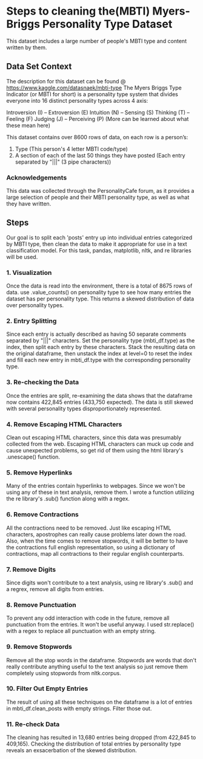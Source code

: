 # Steps to cleaning the(MBTI) Myers-Briggs Personality Type Dataset
This dataset includes a large number of people's MBTI type and content written by them.

## Data Set Context
The description for this dataset can be found @ <https://www.kaggle.com/datasnaek/mbti-type>
The Myers Briggs Type Indicator (or MBTI for short) is a personality type system that divides everyone into 16 distinct personality types across 4 axis:

Introversion (I) – Extroversion (E)
Intuition (N) – Sensing (S)
Thinking (T) – Feeling (F)
Judging (J) – Perceiving (P)
(More can be learned about what these mean here)

This dataset contains over 8600 rows of data, on each row is a person’s:

1. Type (This person's 4 letter MBTI code/type)
2. A section of each of the last 50 things they have posted (Each entry separated by "|||" (3 pipe characters))

### Acknowledgements

This data was collected through the PersonalityCafe forum, as it provides a large selection of people and their MBTI personality type, as well as what they have written.

## Steps
Our goal is to split each 'posts' entry up into individual entries categorized by MBTI type, then clean the data to make it appropriate for use in a text classification model. For this task, pandas, matplotlib, nltk, and re libraries will be used.
### 1. Visualization
Once the data is read into the environment, there is a total of 8675 rows of data. use .value_counts() on personality type to see how many entries the dataset has per personality type. This returns a skewed distribution of data over personality types. 
### 2. Entry Splitting
Since each entry is actually described as having 50 separate comments separated by "|||" characters. Set the personality type (mbti_df.type) as the index, then split each entry by these characters. Stack the resulting data on the original dataframe, then unstack the index at level=0 to reset the index and fill each new entry in mbti_df.type with the corresponding personality type.
### 3. Re-checking the Data
Once the entries are split, re-examining the data shows that the dataframe now contains 422,845 entries (433,750 expected). The data is still skewed with several personality types disproportionately represented. 
### 4. Remove Escaping HTML Characters
Clean out escaping HTML characters, since this data was presumably collected from the web. Escaping HTML characters can muck up code and cause unexpected problems, so get rid of them using the html library's .unescape() function. 
### 5. Remove Hyperlinks
Many of the entries contain hyperlinks to webpages. Since we won't be using any of these in text analysis, remove them. I wrote a function utilizing the re library's .sub() function along with a regex. 
### 6. Remove Contractions
All the contractions need to be removed. Just like escaping HTML characters, apostrophes  can really cause problems later down the road. Also, when the time comes to remove stopwords, it will be better to have the contractions full english representation,  so using a dictionary of contractions, map all contractions to their regular english counterparts.
### 7. Remove Digits
Since digits won't contribute to a text analysis, using re library's .sub() and a regrex, remove all digits from entries.
### 8. Remove Punctuation
To prevent any odd interaction with code in the future, remove all punctuation from the entries. It won't be useful anyway. I used str.replace() with a regex to replace all punctuation with an empty string. 
### 9. Remove Stopwords
Remove all the stop words in the dataframe. Stopwords are words that don't really contribute anything useful to the text analysis so  just remove them completely using stopwords from nltk.corpus.
### 10. Filter Out Empty Entries
The result of using all these techniques on the dataframe is a lot of entries in mbti_df.clean_posts with empty strings. Filter those out.
### 11. Re-check Data
The cleaning has resulted in 13,680 entries being dropped (from 422,845 to 409,165). Checking the distribution of total entries by personality type reveals an exsacerbation of the skewed distribution. 
